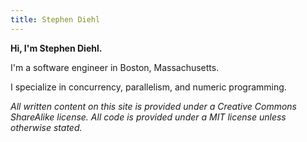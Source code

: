 ```yaml
---
title: Stephen Diehl
---
```


**Hi, I'm Stephen Diehl.**

I'm a software engineer in Boston, Massachusetts.

I specialize in concurrency, parallelism, and numeric
programming.

*All written content on this site is provided under a Creative Commons
ShareAlike license. All code is provided under a MIT
license unless otherwise stated.*

